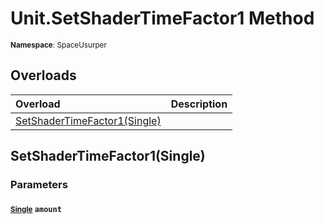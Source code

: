 # Unit.SetShaderTimeFactor1 Method

<small>**Namespace**: SpaceUsurper</small>

## Overloads

<div markdown="1" class="member-table">

| Overload | Description |
| :------- | ----------- |
| [SetShaderTimeFactor1(Single)](#Single_) |  | 

</div>

## SetShaderTimeFactor1(Single)
### Parameters
#### <small>[Single](https://docs.microsoft.com/en-us/dotnet/api/system.single?view=netframework-4.5)</small> `amount`

